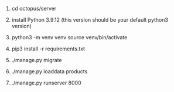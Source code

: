 1) cd octopus/server

2) install Python 3.9.12 (this version should be your default python3 version)

3) python3 -m venv venv
source venv/bin/activate

4) pip3 install -r requirements.txt

5) ./manage.py migrate

6) ./manage.py loaddata products

7) ./manage.py runserver 8000
